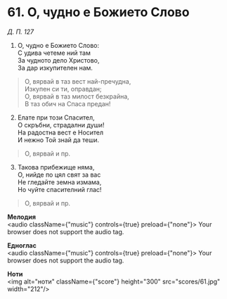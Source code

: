 # 61. О, чудно е Божието Слово

_Д. П. 127_

1. О, чудно е Божието Слово:  
С удива четеме ний там  
За чудното дело Христово,  
За дар изкупителен нам.  

> О, вярвай в таз вест най-пречудна,  
> Изкупен си ти, оправдан;  
> О, вярвай в таз милост безкрайна,  
> В таз обич на Спаса предан!

2. Елате при този Спасител,  
О скръбни, страдални души!  
На радостна вест е Носител  
И нежно Той знай да теши.  

> О, вярвай и пр.  

3. Такова прибежище няма,  
О, нийде по цял свят за вас  
Не гледайте земна измама,  
Но чуйте спасителний глас!  

> О, вярвай и пр.

**Мелодия**  
<audio className={"music"} controls={true} preload={"none"}>
    <source src="mp3/61.mp3" type="audio/mpeg"/>
    Your browser does not support the audio tag.
</audio>

**Едноглас**  
<audio className={"music"} controls={true} preload={"none"}>
    <source src="transp/61.mp3" type="audio/mpeg"/>
    Your browser does not support the audio tag.
</audio>

**Ноти**  
<img alt="ноти" className={"score"} height="300" src="scores/61.jpg" width="212"/>
